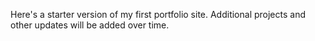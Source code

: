 Here's a starter version of my first portfolio site. Additional projects and other updates will be added over time.
